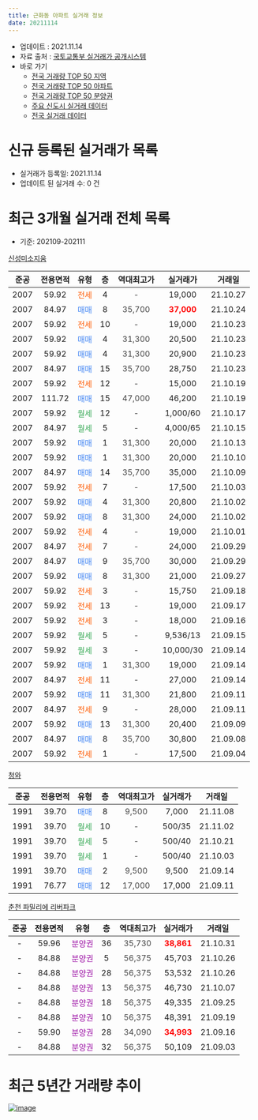 ```yaml
---
title: 근화동 아파트 실거래 정보
date: 20211114
---
```


* 업데이트 : 2021.11.14
* 자료 출처 : [국토교통부 실거래가 공개시스템](http://rt.molit.go.kr)
* 바로 가기
    * [전국 거래량 TOP 50 지역](https://apt-info.github.io/apt-trade-info/tr)
    * [전국 거래량 TOP 50 아파트](https://apt-info.github.io/apt-trade-info/ta)
    * [전국 거래량 TOP 50 분양권](https://apt-info.github.io/apt-trade-info/tb)
    * [주요 신도시 실거래 데이터](https://apt-info.github.io/apt-trade-info/newtown)
    * [전국 실거래 데이터](https://apt-info.github.io/apt-trade-info/all)



<script async src="https://pagead2.googlesyndication.com/pagead/js/adsbygoogle.js"></script>
<!-- 기본광고 -->
<ins class="adsbygoogle"
     style="display:block"
     data-ad-client="ca-pub-1142216861245946"
     data-ad-slot="4805727019"
     data-ad-format="auto"
     data-full-width-responsive="true"></ins>
<script>
     (adsbygoogle = window.adsbygoogle || []).push({});
</script>


# 신규 등록된 실거래가 목록

* 실거래가 등록일: 2021.11.14
* 업데이트 된 실거래 수: 0 건




<script async src="https://pagead2.googlesyndication.com/pagead/js/adsbygoogle.js"></script>
<!-- 기본광고 -->
<ins class="adsbygoogle"
     style="display:block"
     data-ad-client="ca-pub-1142216861245946"
     data-ad-slot="4805727019"
     data-ad-format="auto"
     data-full-width-responsive="true"></ins>
<script>
     (adsbygoogle = window.adsbygoogle || []).push({});
</script>


# 최근 3개월 실거래 전체 목록
* 기준: 202109-202111


[신성미소지움](https://search.naver.com/search.naver?query=%EC%8B%A0%EC%84%B1%EB%AF%B8%EC%86%8C%EC%A7%80%EC%9B%80)

|준공|전용면적|유형|층|역대최고가|실거래가|거래일|
|:---:|:---:|:---:|:---:|:---:|:---:|:---:|
|2007|59.92|<span style="color:#FF5A00">전세</span>|4|<span style="color:#444444">-</span>|19,000|21.10.27|
|2007|84.97|<span style="color:#4285F3">매매</span>|8|<span style="color:#444444">35,700</span>|<b><span style="color:#FF0000">37,000</span></b>|21.10.24|
|2007|59.92|<span style="color:#FF5A00">전세</span>|10|<span style="color:#444444">-</span>|19,000|21.10.23|
|2007|59.92|<span style="color:#4285F3">매매</span>|4|<span style="color:#444444">31,300</span>|20,500|21.10.23|
|2007|59.92|<span style="color:#4285F3">매매</span>|4|<span style="color:#444444">31,300</span>|20,900|21.10.23|
|2007|84.97|<span style="color:#4285F3">매매</span>|15|<span style="color:#444444">35,700</span>|28,750|21.10.23|
|2007|59.92|<span style="color:#FF5A00">전세</span>|12|<span style="color:#444444">-</span>|15,000|21.10.19|
|2007|111.72|<span style="color:#4285F3">매매</span>|15|<span style="color:#444444">47,000</span>|46,200|21.10.19|
|2007|59.92|<span style="color:#34A853">월세</span>|12|<span style="color:#444444">-</span>|1,000/60|21.10.17|
|2007|84.97|<span style="color:#34A853">월세</span>|5|<span style="color:#444444">-</span>|4,000/65|21.10.15|
|2007|59.92|<span style="color:#4285F3">매매</span>|1|<span style="color:#444444">31,300</span>|20,000|21.10.13|
|2007|59.92|<span style="color:#4285F3">매매</span>|1|<span style="color:#444444">31,300</span>|20,000|21.10.10|
|2007|84.97|<span style="color:#4285F3">매매</span>|14|<span style="color:#444444">35,700</span>|35,000|21.10.09|
|2007|59.92|<span style="color:#FF5A00">전세</span>|7|<span style="color:#444444">-</span>|17,500|21.10.03|
|2007|59.92|<span style="color:#4285F3">매매</span>|4|<span style="color:#444444">31,300</span>|20,800|21.10.02|
|2007|59.92|<span style="color:#4285F3">매매</span>|8|<span style="color:#444444">31,300</span>|24,000|21.10.02|
|2007|59.92|<span style="color:#FF5A00">전세</span>|4|<span style="color:#444444">-</span>|19,000|21.10.01|
|2007|84.97|<span style="color:#FF5A00">전세</span>|7|<span style="color:#444444">-</span>|24,000|21.09.29|
|2007|84.97|<span style="color:#4285F3">매매</span>|9|<span style="color:#444444">35,700</span>|30,000|21.09.29|
|2007|59.92|<span style="color:#4285F3">매매</span>|8|<span style="color:#444444">31,300</span>|21,000|21.09.27|
|2007|59.92|<span style="color:#FF5A00">전세</span>|3|<span style="color:#444444">-</span>|15,750|21.09.18|
|2007|59.92|<span style="color:#FF5A00">전세</span>|13|<span style="color:#444444">-</span>|19,000|21.09.17|
|2007|59.92|<span style="color:#FF5A00">전세</span>|3|<span style="color:#444444">-</span>|18,000|21.09.16|
|2007|59.92|<span style="color:#34A853">월세</span>|5|<span style="color:#444444">-</span>|9,536/13|21.09.15|
|2007|59.92|<span style="color:#34A853">월세</span>|3|<span style="color:#444444">-</span>|10,000/30|21.09.14|
|2007|59.92|<span style="color:#4285F3">매매</span>|1|<span style="color:#444444">31,300</span>|19,000|21.09.14|
|2007|84.97|<span style="color:#FF5A00">전세</span>|11|<span style="color:#444444">-</span>|27,000|21.09.14|
|2007|59.92|<span style="color:#4285F3">매매</span>|11|<span style="color:#444444">31,300</span>|21,800|21.09.11|
|2007|84.97|<span style="color:#FF5A00">전세</span>|9|<span style="color:#444444">-</span>|28,000|21.09.11|
|2007|59.92|<span style="color:#4285F3">매매</span>|13|<span style="color:#444444">31,300</span>|20,400|21.09.09|
|2007|84.97|<span style="color:#4285F3">매매</span>|8|<span style="color:#444444">35,700</span>|30,800|21.09.08|
|2007|59.92|<span style="color:#FF5A00">전세</span>|1|<span style="color:#444444">-</span>|17,500|21.09.04|

[청와](https://search.naver.com/search.naver?query=%EC%B2%AD%EC%99%80)

|준공|전용면적|유형|층|역대최고가|실거래가|거래일|
|:---:|:---:|:---:|:---:|:---:|:---:|:---:|
|1991|39.70|<span style="color:#4285F3">매매</span>|8|<span style="color:#444444">9,500</span>|7,000|21.11.08|
|1991|39.70|<span style="color:#34A853">월세</span>|10|<span style="color:#444444">-</span>|500/35|21.11.02|
|1991|39.70|<span style="color:#34A853">월세</span>|5|<span style="color:#444444">-</span>|500/40|21.10.21|
|1991|39.70|<span style="color:#34A853">월세</span>|1|<span style="color:#444444">-</span>|500/40|21.10.03|
|1991|39.70|<span style="color:#4285F3">매매</span>|2|<span style="color:#444444">9,500</span>|9,500|21.09.14|
|1991|76.77|<span style="color:#4285F3">매매</span>|12|<span style="color:#444444">17,000</span>|17,000|21.09.11|

[춘천 파밀리에 리버파크](https://search.naver.com/search.naver?query=%EC%B6%98%EC%B2%9C+%ED%8C%8C%EB%B0%80%EB%A6%AC%EC%97%90+%EB%A6%AC%EB%B2%84%ED%8C%8C%ED%81%AC)

|준공|전용면적|유형|층|역대최고가|실거래가|거래일|
|:---:|:---:|:---:|:---:|:---:|:---:|:---:|
|-|59.96|<span style="color:#9C11A5">분양권</span>|36|<span style="color:#444444">35,730</span>|<b><span style="color:#FF0000">38,861</span></b>|21.10.31|
|-|84.88|<span style="color:#9C11A5">분양권</span>|5|<span style="color:#444444">56,375</span>|45,703|21.10.26|
|-|84.88|<span style="color:#9C11A5">분양권</span>|28|<span style="color:#444444">56,375</span>|53,532|21.10.26|
|-|84.88|<span style="color:#9C11A5">분양권</span>|13|<span style="color:#444444">56,375</span>|46,730|21.10.07|
|-|84.88|<span style="color:#9C11A5">분양권</span>|18|<span style="color:#444444">56,375</span>|49,335|21.09.25|
|-|84.88|<span style="color:#9C11A5">분양권</span>|10|<span style="color:#444444">56,375</span>|48,391|21.09.19|
|-|59.90|<span style="color:#9C11A5">분양권</span>|28|<span style="color:#444444">34,090</span>|<b><span style="color:#FF0000">34,993</span></b>|21.09.16|
|-|84.88|<span style="color:#9C11A5">분양권</span>|32|<span style="color:#444444">56,375</span>|50,109|21.09.03|



<script async src="https://pagead2.googlesyndication.com/pagead/js/adsbygoogle.js"></script>
<!-- 기본광고 -->
<ins class="adsbygoogle"
     style="display:block"
     data-ad-client="ca-pub-1142216861245946"
     data-ad-slot="4805727019"
     data-ad-format="auto"
     data-full-width-responsive="true"></ins>
<script>
     (adsbygoogle = window.adsbygoogle || []).push({});
</script>


# 최근 5년간 거래량 추이


<div style="width:100%;">
    <canvas id="deal_progress" height="200"></canvas>
</div>

<script>
new Chart(document.getElementById("deal_progress"), {
    type: 'line',
    data: {
        labels: ['16.01','16.02','16.03','16.04','16.05','16.06','16.07','16.08','16.09','16.10','16.11','16.12','17.01','17.02','17.03','17.04','17.05','17.06','17.07','17.08','17.09','17.10','17.11','17.12','18.01','18.02','18.03','18.04','18.05','18.06','18.07','18.08','18.09','18.10','18.11','18.12','19.01','19.02','19.03','19.04','19.05','19.06','19.07','19.08','19.09','19.10','19.11','19.12','20.01','20.02','20.03','20.04','20.05','20.06','20.07','20.08','20.09','20.10','20.11','20.12','21.01','21.02','21.03','21.04','21.05','21.06','21.07','21.08','21.09','21.10','21.11'],
        datasets: [{
            label: '매매/분양권',
            data: [11,7,14,18,17,19,20,13,19,13,5,6,5,10,10,6,9,13,12,7,11,6,7,3,4,10,8,5,5,7,8,4,4,8,4,4,4,5,3,12,5,5,5,3,4,3,18,10,7,12,12,11,20,18,16,11,4,10,20,13,15,17,17,9,16,16,30,14,12,14,1],
            borderColor: "rgba(66, 133, 243, 1)",
            backgroundColor: "rgba(66, 133, 243, 0.05)",
            borderWidth: 1,
            pointRadius: 0,
            fill: false,
            lineTension: 0
        },{
            label: '전/월세',
            data: [7,15,7,10,5,8,16,7,3,6,8,6,9,9,11,6,7,5,3,5,6,5,9,4,8,10,3,10,6,4,3,10,3,5,5,6,9,9,5,4,4,6,5,4,2,3,4,8,4,12,6,9,4,9,8,8,5,7,3,3,7,6,7,6,7,13,7,10,9,9,1],
            borderColor: "rgba(255, 90, 0, 1)",
            backgroundColor: "rgba(255, 90, 0, 0.05)",
            borderWidth: 1,
            pointRadius: 0,
            fill: false,
            lineTension: 0
        },{
            label: '합계',
            data: [18,22,21,28,22,27,36,20,22,19,13,12,14,19,21,12,16,18,15,12,17,11,16,7,12,20,11,15,11,11,11,14,7,13,9,10,13,14,8,16,9,11,10,7,6,6,22,18,11,24,18,20,24,27,24,19,9,17,23,16,22,23,24,15,23,29,37,24,21,23,2],
            borderColor: "rgba(0, 0, 0, 1)",
            backgroundColor: "rgba(0, 0, 0, 0.03)",
            borderWidth: 0.1,
            pointRadius: 0,
            fill: true,
            lineTension: 0
        }
        ]
    },
    options: {
        responsive: true,
        title: {
            display: false
        },
        tooltips: {
            mode: 'index',
            intersect: false
        },
        hover: {
            mode: 'nearest',
            intersect: true
        },
        scales: {
            xAxes: [{
                display: true,
                scaleLabel: {
                    display: true,
                    labelString: '년/월'
                }
            }],
            yAxes: [{
                display: true,
                ticks: {
                    suggestedMin: 0,
                },
                scaleLabel: {
                    display: true,
                    labelString: '실거래 수'
                }
            }]
        }
    }
});

</script>


[![image](https://apt-info.github.io/images/2020-01-03-apt-trade-info/1024x500.png)](https://play.google.com/store/apps/details?id=com.aptinfo.apttradeinfo)

